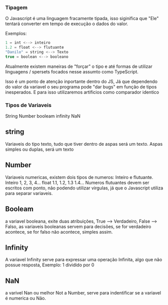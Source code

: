 ### Tipagem

O Javascript é uma linguagem fracamente tipada, isso siginifica que "Ele" 
tentará converter em tempo de execução o dados do valor.

Exemplos:

```javascript
1 = int <--> inteiro
1.2 = float <--> flutuante
"Danilo" = string <--> Texto
true = boolean <--> booleano
```

Atualmente existem maneiras de "forçar" o tipo e até formas de utilizar linguagens / spersets
focados nesse assumto como TypeScript.

Isso é um ponto de atenção inportante dentro do JS, Já que dependendo do valor da variavel o seu programa pode 
"dar bugs" em função de tipos inesperados. E para isso utilizaremos artificios como comparador identico 

### Tipos de Variaveis

String
Number
booleam
infinity
NaN

## string

Variaveis do tipo texto, tudo que tiver dentro de aspas será um texto.
Aspas simples ou duplas, será um texto

## Number

Variaveis numericas, existem dois tipos de numeros: Inteiro e flutuante.
Inteiro 1, 2, 3, 4...
float 1.1, 1.2, 1.3 1.4... Numeros flutuantes devem ser escritos com ponto, não podendo utilizar virgulas,
já que o Javascript utiliza para separar variaveis.

## Booleam

a variavel booleana, exite duas atribuições, True --> Verdadeiro, False --> Falso,
as variaveis booleanas servem para decisões, se for verdadeiro acontece, se for falso não acontece,
simples assim.

## Infinity 

A variavel Infinity serve para expressar uma operação Infinita, algo que não possue resposta,
Exemplo: 1 dividido por 0

## NaN

a varivel Nan ou melhor Not a Number, serve para indentificar se a variavel é numerica ou Não.
         

